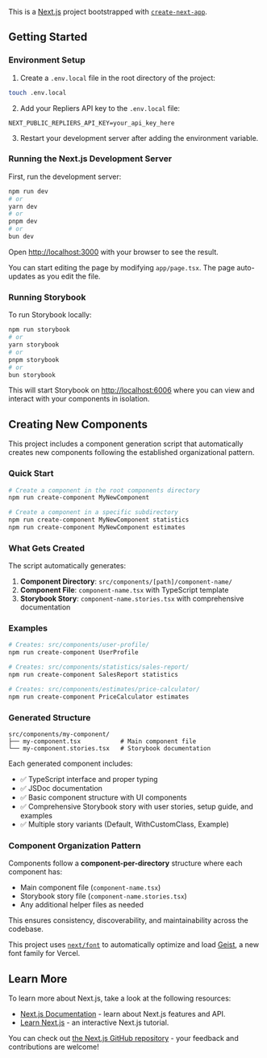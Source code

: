 This is a [Next.js](https://nextjs.org) project bootstrapped with [`create-next-app`](https://nextjs.org/docs/app/api-reference/cli/create-next-app).

## Getting Started

### Environment Setup

1. Create a `.env.local` file in the root directory of the project:

```bash
touch .env.local
```

2. Add your Repliers API key to the `.env.local` file:

```
NEXT_PUBLIC_REPLIERS_API_KEY=your_api_key_here
```

3. Restart your development server after adding the environment variable.

### Running the Next.js Development Server

First, run the development server:

```bash
npm run dev
# or
yarn dev
# or
pnpm dev
# or
bun dev
```

Open [http://localhost:3000](http://localhost:3000) with your browser to see the result.

You can start editing the page by modifying `app/page.tsx`. The page auto-updates as you edit the file.

### Running Storybook

To run Storybook locally:

```bash
npm run storybook
# or
yarn storybook
# or
pnpm storybook
# or
bun storybook
```

This will start Storybook on [http://localhost:6006](http://localhost:6006) where you can view and interact with your components in isolation.

## Creating New Components

This project includes a component generation script that automatically creates new components following the established organizational pattern.

### Quick Start

```bash
# Create a component in the root components directory
npm run create-component MyNewComponent

# Create a component in a specific subdirectory
npm run create-component MyNewComponent statistics
npm run create-component MyNewComponent estimates
```

### What Gets Created

The script automatically generates:

1. **Component Directory**: `src/components/[path]/component-name/`
2. **Component File**: `component-name.tsx` with TypeScript template
3. **Storybook Story**: `component-name.stories.tsx` with comprehensive documentation

### Examples

```bash
# Creates: src/components/user-profile/
npm run create-component UserProfile

# Creates: src/components/statistics/sales-report/
npm run create-component SalesReport statistics

# Creates: src/components/estimates/price-calculator/
npm run create-component PriceCalculator estimates
```

### Generated Structure

```
src/components/my-component/
├── my-component.tsx           # Main component file
└── my-component.stories.tsx   # Storybook documentation
```

Each generated component includes:

- ✅ TypeScript interface and proper typing
- ✅ JSDoc documentation
- ✅ Basic component structure with UI components
- ✅ Comprehensive Storybook story with user stories, setup guide, and examples
- ✅ Multiple story variants (Default, WithCustomClass, Example)

### Component Organization Pattern

Components follow a **component-per-directory** structure where each component has:

- Main component file (`component-name.tsx`)
- Storybook story file (`component-name.stories.tsx`)
- Any additional helper files as needed

This ensures consistency, discoverability, and maintainability across the codebase.

This project uses [`next/font`](https://nextjs.org/docs/app/building-your-application/optimizing/fonts) to automatically optimize and load [Geist](https://vercel.com/font), a new font family for Vercel.

## Learn More

To learn more about Next.js, take a look at the following resources:

- [Next.js Documentation](https://nextjs.org/docs) - learn about Next.js features and API.
- [Learn Next.js](https://nextjs.org/learn) - an interactive Next.js tutorial.

You can check out [the Next.js GitHub repository](https://github.com/vercel/next.js) - your feedback and contributions are welcome!
